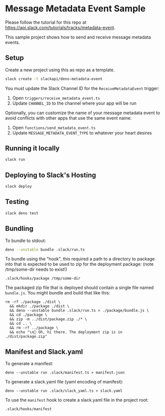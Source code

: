 # Message Metadata Event Sample

Please follow the tutorial for this repo at https://api.slack.com/tutorials/tracks/metadata-event.

This sample project shows how to send and receive message metadata events.

## Setup

Create a new project using this as repo as a template.

```bash
slack create -t slackapi/deno-metadata-event 
```

You must update the Slack Channel ID for the `ReceiveMetadataEvent` trigger:
1. Open `triggers/receive_metadata_event.ts`
1. Update `CHANNEL_ID` to the channel where your app will be run

Optionally, you can customize the name of your message metadata event to avoid conflicts with other apps that use the same event name:
1. Open `functions/send_metadata_event.ts`
1. Update `MESSAGE_METADATA_EVENT_TYPE` to whatever your heart desires

## Running it locally

```bash
slack run
```

## Deploying to Slack's Hosting

```bash
slack deploy
```

## Testing

```bash
slack deno test
```

## Bundling
To bundle to stdout:

```bash
deno --unstable bundle .slack/run.ts
```

To bundle using the "hook", this required a path to a directory to package into that is expected to be used to zip for the deployment package:
(note /tmp/some-dir needs to exist!)
```
.slack/hooks/package /tmp/some-dir
```

The packaged zip file that is deployed should contain a single file named `bundle.js`. You might bundle and build that like this:
```
rm -rf ./package ./dist \
  && mkdir ./package ./dist \
  && deno --unstable bundle .slack/run.ts > ./package/bundle.js \
  && cd ./package \
  && zip -m ../dist/package.zip ./* \
  && cd .. \
  && rm -rf ../package \
  && echo "\n👋 Oh, hi there. The deployment zip is in ./dist/package.zip"
```

## Manifest and Slack.yaml
To generate a manifest:
```
deno --unstable run .slack/manifest.ts > manifest.json
```

To generate a slack.yaml file (yaml encoding of manifest):
```
deno --unstable run .slack/slack_yaml.ts > slack.yaml
```

To use the `manifest` hook to create a slack.yaml file in the project root:
```
.slack/hooks/manifest
```
